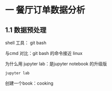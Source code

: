 # 一 餐厅订单数据分析

## 1.1 数据预处理

shell 工具： git bash

与cmd 对比：git bash 的命令接近 linux

为什么用 jupyter lab：是jupyter notebook 的升级版

```bash
jupyter lab
```

创建一个book：cooking

